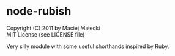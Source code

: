 # node-rubish
Copyright (C) 2011 by Maciej Małecki  
MIT License (see LICENSE file)

Very silly module with some useful shorthands inspired by Ruby.

